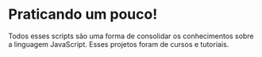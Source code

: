 # Praticando um pouco!

Todos esses scripts são uma forma de consolidar os conhecimentos sobre
a linguagem JavaScript. Esses projetos foram de cursos e tutoriais.